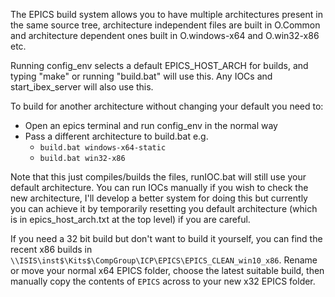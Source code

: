 The EPICS build system allows you to have multiple architectures present in the same source tree, architecture independent files are built in O.Common and architecture dependent ones built in O.windows-x64 and O.win32-x86 etc. 

Running config_env selects a default EPICS_HOST_ARCH for builds, and typing "make" or running "build.bat" will use this. Any IOCs and start_ibex_server will also use this.

To build for another architecture without changing your default you need to:
- Open an epics terminal and run config_env in the normal way
- Pass a different architecture to build.bat e.g.
  * `build.bat windows-x64-static`
  * `build.bat win32-x86`

Note that this just compiles/builds the files, runIOC.bat will still use your default architecture. You can run IOCs manually if you wish to check the new architecture, I'll develop a better system for doing this but currently you can achieve it by temporarily resetting you default architecture (which is in epics_host_arch.txt at the top level) if you are careful.

If you need a 32 bit build but don't want to build it yourself, you can find the recent x86 builds in `\\ISIS\inst$\Kits$\CompGroup\ICP\EPICS\EPICS_CLEAN_win10_x86`.
Rename or move your normal x64 EPICS folder, choose the latest suitable build, then manually copy the contents of `EPICS` across to your new x32 EPICS folder.
     